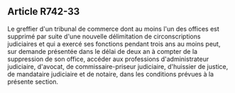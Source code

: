 Article R742-33
----
Le greffier d'un tribunal de commerce dont au moins l'un des offices est
supprimé par suite d'une nouvelle délimitation de circonscriptions judiciaires
et qui a exercé ses fonctions pendant trois ans au moins peut, sur demande
présentée dans le délai de deux an à compter de la suppression de son office,
accéder aux professions d'administrateur judiciaire, d'avocat, de
commissaire-priseur judiciaire, d'huissier de justice, de mandataire judiciaire
et de notaire, dans les conditions prévues à la présente section.
